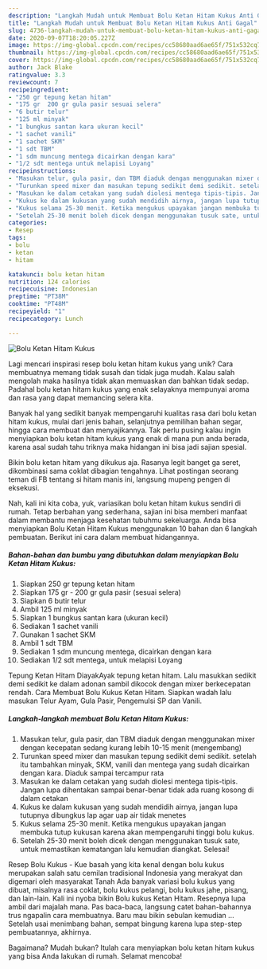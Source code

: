 ```yaml
---
description: "Langkah Mudah untuk Membuat Bolu Ketan Hitam Kukus Anti Gagal"
title: "Langkah Mudah untuk Membuat Bolu Ketan Hitam Kukus Anti Gagal"
slug: 4736-langkah-mudah-untuk-membuat-bolu-ketan-hitam-kukus-anti-gagal
date: 2020-09-07T18:20:05.227Z
image: https://img-global.cpcdn.com/recipes/cc58680aad6ae65f/751x532cq70/bolu-ketan-hitam-kukus-foto-resep-utama.jpg
thumbnail: https://img-global.cpcdn.com/recipes/cc58680aad6ae65f/751x532cq70/bolu-ketan-hitam-kukus-foto-resep-utama.jpg
cover: https://img-global.cpcdn.com/recipes/cc58680aad6ae65f/751x532cq70/bolu-ketan-hitam-kukus-foto-resep-utama.jpg
author: Jack Blake
ratingvalue: 3.3
reviewcount: 7
recipeingredient:
- "250 gr tepung ketan hitam"
- "175 gr  200 gr gula pasir sesuai selera"
- "6 butir telur"
- "125 ml minyak"
- "1 bungkus santan kara ukuran kecil"
- "1 sachet vanili"
- "1 sachet SKM"
- "1 sdt TBM"
- "1 sdm muncung mentega dicairkan dengan kara"
- "1/2 sdt mentega untuk melapisi Loyang"
recipeinstructions:
- "Masukan telur, gula pasir, dan TBM diaduk dengan menggunakan mixer dengan kecepatan sedang kurang lebih 10-15 menit (mengembang)"
- "Turunkan speed mixer dan masukan tepung sedikit demi sedikit. setelah itu tambahkan minyak, SKM, vanili dan mentega yang sudah dicairkan dengan kara. Diaduk sampai tercampur rata"
- "Masukan ke dalam cetakan yang sudah diolesi mentega tipis-tipis. Jangan lupa dihentakan sampai benar-benar tidak ada ruang kosong di dalam cetakan"
- "Kukus ke dalam kukusan yang sudah mendidih airnya, jangan lupa tutupnya dibungkus lap agar uap air tidak menetes"
- "Kukus selama 25-30 menit. Ketika mengukus upayakan jangan membuka tutup kukusan karena akan mempengaruhi tinggi bolu kukus."
- "Setelah 25-30 menit boleh dicek dengan menggunakan tusuk sate, untuk memastikan kematangan lalu kemudian diangkat. Selesai!"
categories:
- Resep
tags:
- bolu
- ketan
- hitam

katakunci: bolu ketan hitam 
nutrition: 124 calories
recipecuisine: Indonesian
preptime: "PT38M"
cooktime: "PT48M"
recipeyield: "1"
recipecategory: Lunch

---
```



![Bolu Ketan Hitam Kukus](https://img-global.cpcdn.com/recipes/cc58680aad6ae65f/751x532cq70/bolu-ketan-hitam-kukus-foto-resep-utama.jpg)

Lagi mencari inspirasi resep bolu ketan hitam kukus yang unik? Cara membuatnya memang tidak susah dan tidak juga mudah. Kalau salah mengolah maka hasilnya tidak akan memuaskan dan bahkan tidak sedap. Padahal bolu ketan hitam kukus yang enak selayaknya mempunyai aroma dan rasa yang dapat memancing selera kita.

Banyak hal yang sedikit banyak mempengaruhi kualitas rasa dari bolu ketan hitam kukus, mulai dari jenis bahan, selanjutnya pemilihan bahan segar, hingga cara membuat dan menyajikannya. Tak perlu pusing kalau ingin menyiapkan bolu ketan hitam kukus yang enak di mana pun anda berada, karena asal sudah tahu triknya maka hidangan ini bisa jadi sajian spesial.

Bikin bolu ketan hitam yang dikukus aja. Rasanya legit banget ga seret, dikombinasi sama coklat dibagian tengahnya. Lihat postingan seorang teman di FB tentang si hitam manis ini, langsung mupeng pengen di eksekusi.


Nah, kali ini kita coba, yuk, variasikan bolu ketan hitam kukus sendiri di rumah. Tetap berbahan yang sederhana, sajian ini bisa memberi manfaat dalam membantu menjaga kesehatan tubuhmu sekeluarga. Anda bisa menyiapkan Bolu Ketan Hitam Kukus menggunakan 10 bahan dan 6 langkah pembuatan. Berikut ini cara dalam membuat hidangannya.

<!--inarticleads1-->

##### Bahan-bahan dan bumbu yang dibutuhkan dalam menyiapkan Bolu Ketan Hitam Kukus:

1. Siapkan 250 gr tepung ketan hitam
1. Siapkan 175 gr - 200 gr gula pasir (sesuai selera)
1. Siapkan 6 butir telur
1. Ambil 125 ml minyak
1. Siapkan 1 bungkus santan kara (ukuran kecil)
1. Sediakan 1 sachet vanili
1. Gunakan 1 sachet SKM
1. Ambil 1 sdt TBM
1. Sediakan 1 sdm muncung mentega, dicairkan dengan kara
1. Sediakan 1/2 sdt mentega, untuk melapisi Loyang


Tepung Ketan Hitam DiayakAyak tepung ketan hitam. Lalu masukkan sedikit demi sedikit ke dalam adonan sambil dikocok dengan mixer berkecepatan rendah. Cara Membuat Bolu Kukus Ketan Hitam. Siapkan wadah lalu masukan Telur Ayam, Gula Pasir, Pengemulsi SP dan Vanili. 

<!--inarticleads2-->

##### Langkah-langkah membuat Bolu Ketan Hitam Kukus:

1. Masukan telur, gula pasir, dan TBM diaduk dengan menggunakan mixer dengan kecepatan sedang kurang lebih 10-15 menit (mengembang)
1. Turunkan speed mixer dan masukan tepung sedikit demi sedikit. setelah itu tambahkan minyak, SKM, vanili dan mentega yang sudah dicairkan dengan kara. Diaduk sampai tercampur rata
1. Masukan ke dalam cetakan yang sudah diolesi mentega tipis-tipis. Jangan lupa dihentakan sampai benar-benar tidak ada ruang kosong di dalam cetakan
1. Kukus ke dalam kukusan yang sudah mendidih airnya, jangan lupa tutupnya dibungkus lap agar uap air tidak menetes
1. Kukus selama 25-30 menit. Ketika mengukus upayakan jangan membuka tutup kukusan karena akan mempengaruhi tinggi bolu kukus.
1. Setelah 25-30 menit boleh dicek dengan menggunakan tusuk sate, untuk memastikan kematangan lalu kemudian diangkat. Selesai!


Resep Bolu Kukus - Kue basah yang kita kenal dengan bolu kukus merupakan salah satu cemilan tradisional Indonesia yang merakyat dan digemari oleh masyarakat Tanah Ada banyak variasi bolu kukus yang dibuat, misalnya rasa coklat, bolu kukus pelangi, bolu kukus jahe, pisang, dan lain-lain. Kali ini nyoba bikin Bolu kukus Ketan Hitam. Resepnya lupa ambil dari majalah mana. Pas baca-baca, langsung catet bahan-bahannya trus ngapalin cara membuatnya. Baru mau bikin sebulan kemudian … Setelah usai menimbang bahan, sempat bingung karena lupa step-step pembuatannya, akhirnya. 

Bagaimana? Mudah bukan? Itulah cara menyiapkan bolu ketan hitam kukus yang bisa Anda lakukan di rumah. Selamat mencoba!
